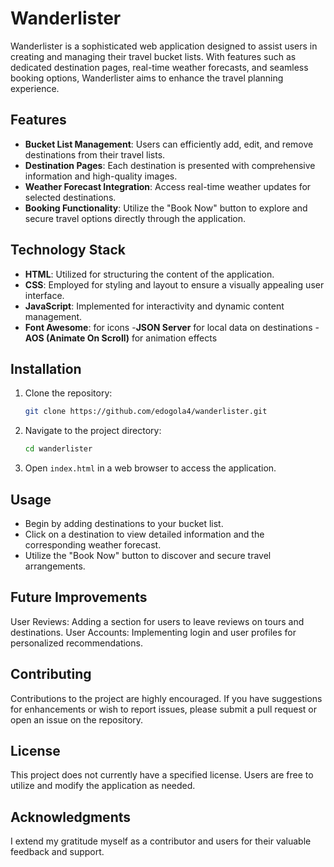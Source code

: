 # Wanderlister

Wanderlister is a sophisticated web application designed to assist users in creating and managing their travel bucket lists. With features such as dedicated destination pages, real-time weather forecasts, and seamless booking options, Wanderlister aims to enhance the travel planning experience.

## Features

- **Bucket List Management**: Users can efficiently add, edit, and remove destinations from their travel lists.
- **Destination Pages**: Each destination is presented with comprehensive information and high-quality images.
- **Weather Forecast Integration**: Access real-time weather updates for selected destinations.
- **Booking Functionality**: Utilize the "Book Now" button to explore and secure travel options directly through the application.

## Technology Stack

- **HTML**: Utilized for structuring the content of the application.
- **CSS**: Employed for styling and layout to ensure a visually appealing user interface.
- **JavaScript**: Implemented for interactivity and dynamic content management.
- **Font Awesome**: for icons
-**JSON Server** for local data on destinations
-**AOS (Animate On Scroll)** for animation effects

## Installation

1. Clone the repository:
   ```bash
   git clone https://github.com/edogola4/wanderlister.git
   ```

2. Navigate to the project directory:
   ```bash
   cd wanderlister
   ```

3. Open `index.html` in a web browser to access the application.

## Usage

- Begin by adding destinations to your bucket list.
- Click on a destination to view detailed information and the corresponding weather forecast.
- Utilize the "Book Now" button to discover and secure travel arrangements.

## Future Improvements
User Reviews: Adding a section for users to leave reviews on tours and destinations.
User Accounts: Implementing login and user profiles for personalized recommendations.

## Contributing

Contributions to the project are highly encouraged. If you have suggestions for enhancements or wish to report issues, please submit a pull request or open an issue on the repository.

## License

This project does not currently have a specified license. Users are free to utilize and modify the application as needed.

## Acknowledgments

I extend my gratitude myself as a contributor and users for their valuable feedback and support.
